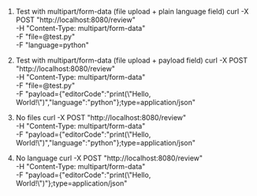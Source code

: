 1. Test with multipart/form-data (file upload + plain language field)
curl -X POST "http://localhost:8080/review" \
  -H "Content-Type: multipart/form-data" \
  -F "file=@test.py" \
  -F "language=python"

2. Test with multipart/form-data (file upload + payload field)
curl -X POST "http://localhost:8080/review" \
  -H "Content-Type: multipart/form-data" \
  -F "file=@test.py" \
  -F "payload={\"editorCode\":\"print(\\\"Hello, World!\\\")\",\"language\":\"python\"};type=application/json"

3. No files
curl -X POST "http://localhost:8080/review" \
  -H "Content-Type: multipart/form-data" \
  -F "payload={\"editorCode\":\"print(\\\"Hello, World!\\\")\",\"language\":\"python\"};type=application/json"

4. No language
  curl -X POST "http://localhost:8080/review" \
  -H "Content-Type: multipart/form-data" \
  -F "payload={\"editorCode\":\"print(\\\"Hello, World!\\\")\"};type=application/json"